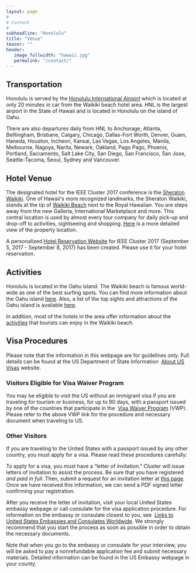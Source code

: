 ```yaml
---
layout: page
#
# Content
#
subheadline: "Honolulu"
title: "Venue"
teaser: ""
header:
   image_fullwidth: "hawaii.jpg"
   permalink: "/contact/"
---
```



<h2>Transportation</h2>


Honolulu is served by the <a href="http://hawaii.gov/hnl">Honolulu International Airport</a>
which is located at only 20 minutes in car from the Waikiki beach hotel area.
HNL is the largest airport in the State of Hawaii and is located in Honolulu on
the island of Oahu.

There are also departures daily from HNL to Anchorage, Atlanta, Belllingham,
Brisbane, Calgary, Chicago, Dallas-Fort Worth, Denver, Guam, Haneda, Houston,
Incheon, Kansai, Las Vegas, Los Angeles, Manila, Melbourne, Nagoya, Narita,
Newark, Oakland, Pago Pago, Phoenix, Portland, Sacramento, Salt Lake City, San
Diego, San Francisco, San Jose, Seattle-Tacoma, Seoul, Sydney and Vancouver.

<h2>Hotel Venue</h2>

The designated hotel for the IEEE Cluster 2017 conference is the <a
href="http://www.sheraton-waikiki.com/">Sheraton Waikiki</a>. One of Hawaii's
more recognized landmarks, the Sheraton Waikiki, stands at the tip of <a
href="http://www.sheraton-waikiki.com/images/propertymap_big.jpg">Waikiki
Beach</a> next to the Royal Hawaiian. You are steps away from the new Galleria,
International Marketplace and more. This central location is used by almost
every tour company for daily pick-up and drop-off to activities, sightseeing
and shopping. <a
href="http://www.sheraton-waikiki.com/images/propertymap_detail.jpg">Here</a>
is a more detailed view of the property location.

A personalized <a href="https://www.starwoodmeeting.com/Book/UH28AA">Hotel
Reservation Website</a> for IEEE Cluster 2017 (September 5, 2017 - September 8,
2017) has been created. Please use it for your hotel reservation.

<h2>Activities</h2>

Honolulu is located in the Oahu island. The Waikiki beach is famous
world-wide as one of the best surfing spots. You can find more information
about the Oahu island <a href="http://www.gohawaii.com/oahu/">here</a>. Also,
a list of the top sights and attractions of the Oahu island is
available <a href="http://www.gohawaii.com/oahu/guidebook/top-sights/">here</a>.

In addition, most of the hotels in the area offer information about the
<a href="https://waikiki.regency.hyatt.com/en/hotel/activities.html">activities</a>
that tourists can enjoy in the Waikiki beach.


<h2>Visa Procedures</h2>

Please note that the information in this webpage are for guidelines only. Full
details can be found at the US Department of State Information  <a
href="https://travel.state.gov//content/travel/en.html">About US
Visas</a> website.

<h3>Visitors Eligible for Visa Waiver Program</h3>

You may be eligible to visit the US without an immigrant visa if you are
traveling for tourism or business, for up to 90 days, with a passport issued by
one of the countries that participate in the  <a
href="https://travel.state.gov/content/visas/en/visit/visa-waiver-program.html">
Visa Waiver Program</a> (VWP).  Please refer to the above VWP link for the
procedure and necessary document when traveling to US.


<h3>Other Visitors</h3>

If you are traveling to the United States with a passport issued by any other
country, you must apply for a visa. Please read these procedures carefully:

To apply for a visa, you must have a “letter of invitation.” Cluster will issue
letters of invitation to assist the process. Be sure that you have registered
*and paid in full*. Then, submit a request for an invitation letter at
<a href="https://docs.google.com/forms/d/e/1FAIpQLSfsiod9rvAOQvE7lGfNF9Pgjw0v6BShsf-M0ZNx78nFZyZLDA/viewform">
this page</a>.  Once we have received this information, we can send a PDF
signed letter confirming your registration.

After you receive the letter of invitation, visit your local United States
embassy webpage or call consulate for the visa application procedure. For
information on the embassy or consulate closest to you, see  <a
href="https://www.usembassy.gov/"> Links to United States Embassies and
Consulates Worldwide</a>.  We strongly recommend that you start the process as
soon as possible in order to obtain the necessary documents.

Note that when you go to the embassy or consulate for your interview, you will
be asked to pay a nonrefundable application fee and submit necessary materials.
Detailed information can be found in the US Embassy webpage in your county.





